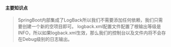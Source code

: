 #### 主要知识点
> SpringBoot内部集成了LogBack所以我们不需要添加任何依赖，我们只需要创建一个新的空项目即可。
> logback.xml配置文件配置了根输出等级是INFO，所以如果logback.xml生效，那么我们的控制台以及文件内将不会存在Debug级别的日志输出。